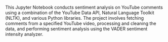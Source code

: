 This Jupyter Notebook conducts sentiment analysis on YouTube comments using a combination of the YouTube Data API, Natural Language Toolkit (NLTK), and various Python libraries. The project involves fetching comments from a specified YouTube video, processing and cleaning the data, and performing sentiment analysis using the VADER sentiment intensity analyzer.
